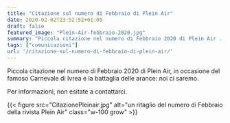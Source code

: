 ```yaml
---
title: "Citazione sul numero di Febbraio di Plein Air"
date: 2020-02-02T23:52:52+01:00
draft: false
featured_image: "Plein-Air-febbraio-2020.jpg"
summary: "Piccola citazione nel numero di Febbraio 2020 di Plein Air ..."
tags: ["comunicazioni"]
url: '/citazione-sul-numero-di-febbraio-di-plein-air/'
---
```


Piccola citazione nel numero di Febbraio 2020 di Plein Air, in occasione del famoso Carnevale di Ivrea e la battaglia delle arance: noi ci saremo.

Per informazioni, non esitate a contattarci.

{{< figure src="CitazionePleinair.jpg" alt="un ritaglio del numero di Febbraio della rivista Plein Air" class="w-100 grow" >}}

